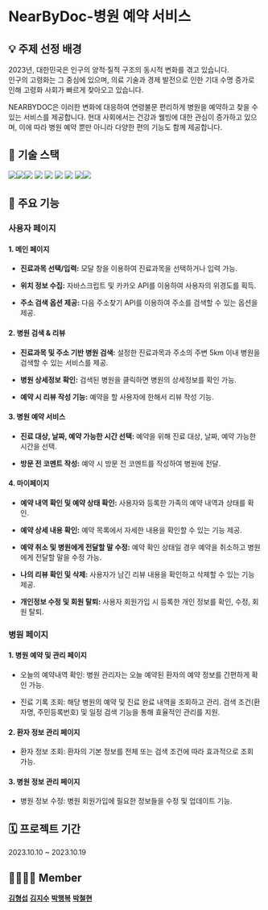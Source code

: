 # NearByDoc-병원 예약 서비스

## 💡 주제 선정 배경
2023년, 대한민국은 인구의 양적·질적 구조의 동시적 변화를 겪고 있습니다.  
인구의 고령화는 그 중심에 있으며, 의료 기술과 경제 발전으로 인한 기대 수명 증가로 인해 고령화 사회가 빠르게 찾아오고 있습니다.


NEARBYDOC은 이러한 변화에 대응하여 연령불문 편리하게 병원을 예약하고 찾을 수 있는 서비스를 제공합니다. 현대 사회에서는 건강과 웰빙에 대한 관심이 증가하고 있으며, 이에 따라 병원 예약 뿐만 아니라 다양한 편의 기능도 함께 제공합니다.

## 🔅 기술 스택
<img src="https://img.shields.io/badge/jsp-00599C?style=for-the-badge&logo=c%2B%2B&logoColor=white"><img src="https://img.shields.io/badge/servlet-4479A1?style=for-the-badge&logo=mysql&logoColor=white"><img src="https://img.shields.io/badge/java-007396?style=for-the-badge&logo=java&logoColor=white"> <img src="https://img.shields.io/badge/javascript-F7DF1E?style=for-the-badge&logo=javascript&logoColor=black">
<img src="https://img.shields.io/badge/jquery-0769AD?style=for-the-badge&logo=jquery&logoColor=white">
<img src="https://img.shields.io/badge/mariaDB-003545?style=for-the-badge&logo=mariaDB&logoColor=white">
<img src="https://img.shields.io/badge/apache tomcat-F8DC75?style=for-the-badge&logo=apachetomcat&logoColor=white">
<img src="https://img.shields.io/badge/github-181717?style=for-the-badge&logo=github&logoColor=white"><img src="https://img.shields.io/badge/kakaomapapi-FFCA28?style=for-the-badge&logo=firebase&logoColor=white">

## 🏥 주요 기능
### 사용자 페이지

#### 1. 메인 페이지

- **진료과목 선택/입력:** 모달 창을 이용하여 진료과목을 선택하거나 입력 가능.
  
- **위치 정보 수집:** 자바스크립트 및 카카오 API를 이용하여 사용자의 위경도를 획득.

- **주소 검색 옵션 제공:** 다음 주소찾기 API를 이용하여 주소를 검색할 수 있는 옵션을 제공.

#### 2. 병원 검색 & 리뷰

- **진료과목 및 주소 기반 병원 검색:** 설정한 진료과목과 주소의 주변 5km 이내 병원을 검색할 수 있는 서비스를 제공.
  
- **병원 상세정보 확인:** 검색된 병원을 클릭하면 병원의 상세정보를 확인 가능.

- **예약 시 리뷰 작성 기능:** 예약을 할 사용자에 한해서 리뷰 작성 기능.

#### 3. 병원 예약 서비스

- **진료 대상, 날짜, 예약 가능한 시간 선택:** 예약을 위해 진료 대상, 날짜, 예약 가능한 시간을 선택.

- **방문 전 코멘트 작성:** 예약 시 방문 전 코멘트를 작성하여 병원에 전달.

#### 4. 마이페이지

- **예약 내역 확인 및 예약 상태 확인:** 사용자와 등록한 가족의 예약 내역과 상태를 확인.

- **예약 상세 내용 확인:** 예약 목록에서 자세한 내용을 확인할 수 있는 기능 제공.

- **예약 취소 및 병원에게 전달할 말 수정:** 예약 확인 상태일 경우 예약을 취소하고 병원에게 전달할 말을 수정 가능.

- **나의 리뷰 확인 및 삭제:** 사용자가 남긴 리뷰 내용을 확인하고 삭제할 수 있는 기능 제공.

- **개인정보 수정 및 회원 탈퇴:** 사용자 회원가입 시 등록한 개인 정보를 확인, 수정, 회원 탈퇴.


### 병원 페이지
#### 1. 병원 예약 및 관리 페이지
- 오늘의 예약내역 확인: 병원 관리자는 오늘 예약된 환자의 예약 정보를 간편하게 확인 가능.

- 진료 기록 조회: 해당 병원의 예약 및 진료 완료 내역을 조회하고 관리. 검색 조건(환자명, 주민등록번호) 및 일정 검색 기능을 통해 효율적인 관리를 지원.

#### 2. 환자 정보 관리 페이지
- 환자 정보 조회: 환자의 기본 정보를 전체 또는 검색 조건에 따라 효과적으로 조회 가능.
#### 3. 병원 정보 관리 페이지
- 병원 정보 수정: 병원 회원가입에 필요한 정보들을 수정 및 업데이트 기능.



## 🗓️ 프로젝트 기간
2023.10.10 ~ 2023.10.19


## 👨‍👩‍👧‍👦 Member
**[김형섭](https://github.com/HsKim4054)**
**[김지수](https://github.com/serendipity63)**
**[박행복](https://github.com/happiipark)**
**[박철현](https://github.com/1912-git)**






